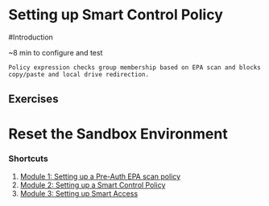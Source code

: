 # Setting up Smart Control Policy

#Introduction

~8 min to configure and test

    Policy expression checks group membership based on EPA scan and blocks copy/paste and local drive redirection.



## Exercises 

# Reset the Sandbox Environment 

### Shortcuts
1. [Module 1: Setting up a Pre-Auth EPA scan policy](./Module1)
2. [Module 2: Setting up a Smart Control Policy](./Module2)
3. [Module 3: Setting up Smart Access](./Module3)